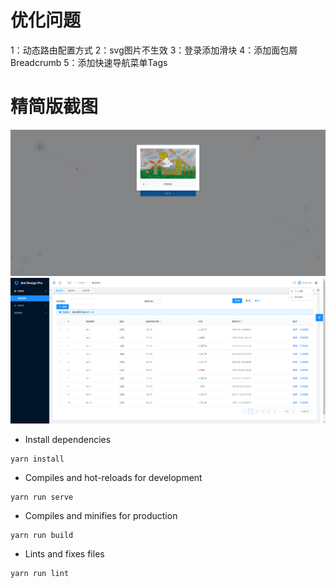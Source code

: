 # 优化问题
1：动态路由配置方式
2：svg图片不生效
3：登录添加滑块
4：添加面包屑Breadcrumb
5：添加快速导航菜单Tags

# 精简版截图
![image](https://github.com/LWD8/vue-antDesign-3.0-admin/blob/main/public/images/img1.png)
![image](https://github.com/LWD8/vue-antDesign-3.0-admin/blob/main/public/images/img2.png)

- Install dependencies
```
yarn install
```

- Compiles and hot-reloads for development
```
yarn run serve
```

- Compiles and minifies for production
```
yarn run build
```

- Lints and fixes files
```
yarn run lint
```
